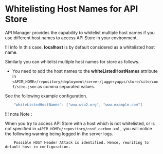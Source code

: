 # Whitelisting Host Names for API Store

API Manager provides the capability to whitelist multiple host names if you use different host names to access API Store in your environment.

!!! info
In this case, **localhost** is by default considered as a whitelisted host name.


Similarly you can whitelist multiple host names for store as follows.

-   You need to add the host names to the **whiteListedHostNames** attribute in `<APIM_HOME>/repository/deployment/server/jaggeryapps/store/site/conf/site.json` as comma separated values.

See the following example configuration.

``` java
    "whiteListedHostNames": ["www.wso2.org", "www.example.com"]
```

!!! note
Note :

When you try to access API Store with a host which is not whitelisted, or is not specified in `<APIM_HOME>/repository/conf.carbon.xml,` you will notice the following warning being logged in the server logs.

``` text
    Possible HOST Header Attack is identified. Hence, rewriting to default host in configuration.
```


